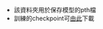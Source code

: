 * 該資料夾用於保存模型的pth檔
* 訓練的checkpoint可[由此](https://drive.google.com/drive/folders/1iTfcJ3doAkkuHkAssryaJ0MNwz4P5n76?usp=share_link)下載
